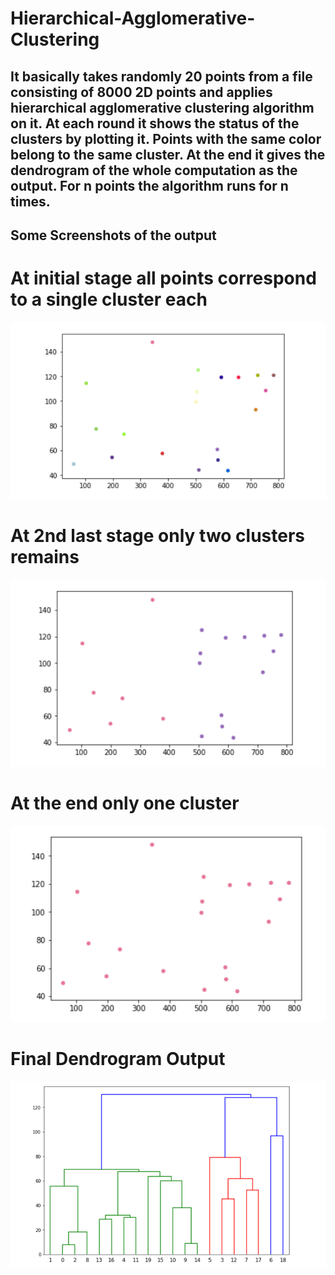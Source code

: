 # Hierarchical-Agglomerative-Clustering
## It basically takes randomly 20 points from a file consisting of 8000 2D points and applies hierarchical agglomerative clustering algorithm on it. At each round it shows the status of the clusters by plotting it. Points with the same color belong to the same cluster. At the end it gives the dendrogram of the whole computation as the output. For n points the algorithm runs for n times.

## Some Screenshots of the output

# At initial stage all points correspond to a single cluster each
![](images/1.PNG)

# At 2nd last stage only two clusters remains
![](images/2.PNG)

# At the end only one cluster
![](images/3.PNG)

# Final Dendrogram Output
![](images/Dendrogram.PNG)
